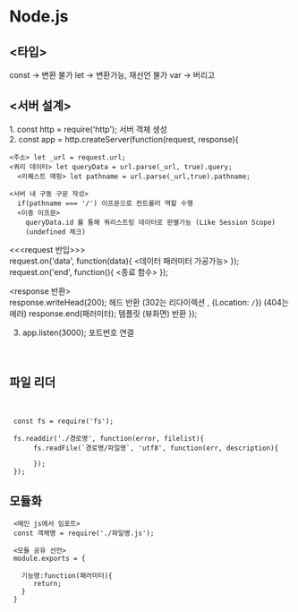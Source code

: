 # Node.js

<h2><타입></h2>
  const -> 변환 불가
  let -> 변환가능, 재선언 불가
  var -> 버리고

<h2><서버 설계></h2>
1. const http = require('http'); 서버 객체 생성<br>
2. const app = http.createServer(function(request, response){<br>

  
    <주소> let _url = request.url;
    <쿼리 데이터> let queryData = url.parse(_url, true).query;
      <리퀘스트 매핑> let pathname = url.parse(_url,true).pathname;
   
    <서버 내 구동 구문 작성>
      if(pathname === '/') 이프문으로 컨트롤러 역할 수행
      <이중 이프문>
        queryData.id 를 통해 쿼리스트링 데이터로 판별가능 (Like Session Scope)
        (undefined 체크)
   
   <<<request 반입>>><br>
      request.on('data', function(data){
        <데이터 패러미터 가공가능>
      });
      request.on('end', function(){
        <종료 함수>
      });
   
   
   <response 반환><br>
    response.writeHead(200); 헤드 반환
      (302는 리다이렉션 , {Location: `/`})
      (404는 에러)
    response.end(패러미터); 템플릿 (뷰화면) 반환
    });

     

3. app.listen(3000); 포트번호 연결<br><br><br>

          

<h2>파일 리더</h2><br>
     
     const fs = require('fs');
     
     fs.readdir('./경로명', function(error, filelist){
          fs.readFile(`경로명/파일명`, 'utf8', function(err, description){
        
          });
     });
     
<h2>모듈화</h2>
     
     <메인 js에서 임포트>
     const 객체명 = require('./파일명.js');
       
     <모듈 공유 선언>
     module.exports = {
     
       기능명:function(패러미터){
          return;
       }
     }
     
